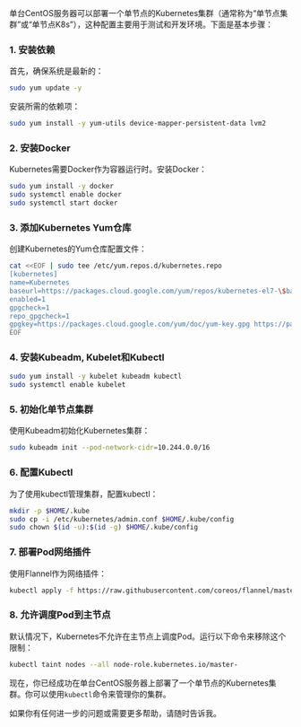 单台CentOS服务器可以部署一个单节点的Kubernetes集群（通常称为“单节点集群”或“单节点K8s”），这种配置主要用于测试和开发环境。下面是基本步骤：

### 1. 安装依赖

首先，确保系统是最新的：

```bash
sudo yum update -y
```

安装所需的依赖项：

```bash
sudo yum install -y yum-utils device-mapper-persistent-data lvm2
```

### 2. 安装Docker

Kubernetes需要Docker作为容器运行时。安装Docker：

```bash
sudo yum install -y docker
sudo systemctl enable docker
sudo systemctl start docker
```

### 3. 添加Kubernetes Yum仓库

创建Kubernetes的Yum仓库配置文件：

```bash
cat <<EOF | sudo tee /etc/yum.repos.d/kubernetes.repo
[kubernetes]
name=Kubernetes
baseurl=https://packages.cloud.google.com/yum/repos/kubernetes-el7-\$basearch
enabled=1
gpgcheck=1
repo_gpgcheck=1
gpgkey=https://packages.cloud.google.com/yum/doc/yum-key.gpg https://packages.cloud.google.com/yum/doc/rpm-package-key.gpg
EOF
```

### 4. 安装Kubeadm, Kubelet和Kubectl

```bash
sudo yum install -y kubelet kubeadm kubectl
sudo systemctl enable kubelet
```

### 5. 初始化单节点集群

使用Kubeadm初始化Kubernetes集群：

```bash
sudo kubeadm init --pod-network-cidr=10.244.0.0/16
```

### 6. 配置Kubectl

为了使用kubectl管理集群，配置kubectl：

```bash
mkdir -p $HOME/.kube
sudo cp -i /etc/kubernetes/admin.conf $HOME/.kube/config
sudo chown $(id -u):$(id -g) $HOME/.kube/config
```

### 7. 部署Pod网络插件

使用Flannel作为网络插件：

```bash
kubectl apply -f https://raw.githubusercontent.com/coreos/flannel/master/Documentation/kube-flannel.yml
```

### 8. 允许调度Pod到主节点

默认情况下，Kubernetes不允许在主节点上调度Pod。运行以下命令来移除这个限制：

```bash
kubectl taint nodes --all node-role.kubernetes.io/master-
```

现在，你已经成功在单台CentOS服务器上部署了一个单节点的Kubernetes集群。你可以使用`kubectl`命令来管理你的集群。

如果你有任何进一步的问题或需要更多帮助，请随时告诉我。

